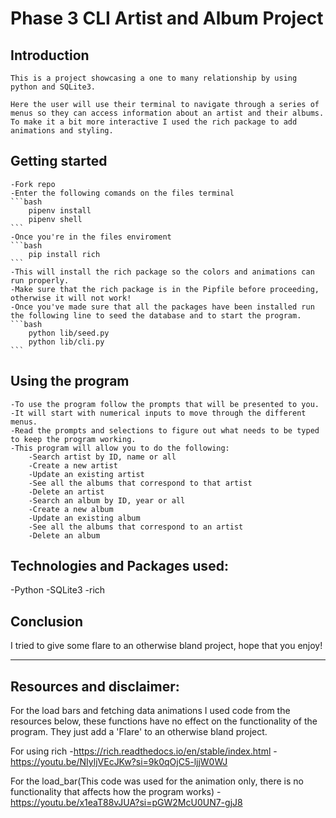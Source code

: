 # Phase 3 CLI Artist and Album Project

## Introduction
    This is a project showcasing a one to many relationship by using python and SQLite3.

    Here the user will use their terminal to navigate through a series of menus so they can access information about an artist and their albums. To make it a bit more interactive I used the rich package to add animations and styling.

## Getting started

    -Fork repo
    -Enter the following comands on the files terminal
    ```bash
        pipenv install
        pipenv shell
    ```
    -Once you're in the files enviroment
    ```bash
        pip install rich
    ```
    -This will install the rich package so the colors and animations can run properly.
    -Make sure that the rich package is in the Pipfile before proceeding, otherwise it will not work!
    -Once you've made sure that all the packages have been installed run the following line to seed the database and to start the program.
    ```bash
        python lib/seed.py
        python lib/cli.py
    ```
## Using the program
    -To use the program follow the prompts that will be presented to you.
    -It will start with numerical inputs to move through the different menus.
    -Read the prompts and selections to figure out what needs to be typed to keep the program working.
    -This program will allow you to do the following:
        -Search artist by ID, name or all
        -Create a new artist
        -Update an existing artist
        -See all the albums that correspond to that artist
        -Delete an artist
        -Search an album by ID, year or all
        -Create a new album
        -Update an existing album
        -See all the albums that correspond to an artist
        -Delete an album

## Technologies and Packages used:

-Python
-SQLite3
-rich

## Conclusion

I tried to give some flare to an otherwise bland project, hope that you enjoy!

***

## Resources and disclaimer:

For the load bars and fetching data animations I used code from the resources below, these functions have no effect on the functionality of the program. They just add a 'Flare' to an otherwise bland project.

For using rich
-https://rich.readthedocs.io/en/stable/index.html 
-https://youtu.be/NIyljVEcJKw?si=9k0qOjC5-ljjW0WJ

For the load_bar(This code was used for the animation only, there is no functionality that affects how the program works)
-https://youtu.be/x1eaT88vJUA?si=pGW2McU0UN7-gjJ8 

